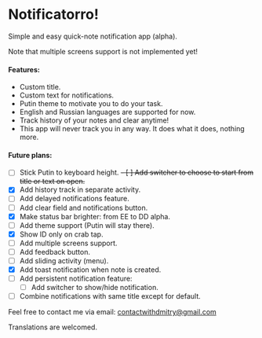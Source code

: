 # Notificatorro!
Simple and easy quick-note notification app (alpha).

Note that multiple screens support is not implemented yet!

#### Features:
- Custom title.
- Custom text for notifications.
- Putin theme to motivate you to do your task.
- English and Russian languages are supported for now.
- Track history of your notes and clear anytime!
- This app will never track you in any way. It does what it does, nothing more.

#### Future plans:
- [ ] Stick Putin to keyboard height.
~~- [ ] Add switcher to choose to start from title or text on open.~~
- [x] Add history track in separate activity.
- [ ] Add delayed notifications feature.
- [ ] Add clear field and notifications button.
- [x] Make status bar brighter: from EE to DD alpha.
- [ ] Add theme support (Putin will stay there).
- [x] Show ID only on crab tap.
- [ ] Add multiple screens support.
- [ ] Add feedback button.
- [ ] Add sliding activity (menu).
- [x] Add toast notification when note is created.
- [ ] Add persistent notification feature:
	- [ ] Add switcher to show/hide notification.
- [ ] Combine notifications with same title except for default.

Feel free to contact me via email: contactwithdmitry@gmail.com

Translations are welcomed.
